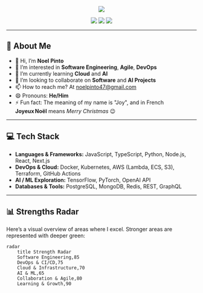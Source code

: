 <p align="center">
  <img src="https://capsule-render.vercel.app/api?text=👋%20Hi,%20I’m%20Noel%20Pinto&animation=fadeIn&type=wave&color=036d24&height=120"/>
</p>

<p align="center">
  <a href="https://github.com/NoelPinto"><img src="https://img.shields.io/badge/GitHub-Profile-036d24?style=flat-square&logo=github&logoColor=white"/></a>
  <a href="https://linkedin.com/in/NoelPinto"><img src="https://img.shields.io/badge/LinkedIn-Connect-036d24?style=flat-square&logo=linkedin&logoColor=white"/></a>
  <a href="https://twitter.com/NoelPintoDev"><img src="https://img.shields.io/badge/Twitter-@NoelPintoDev-036d24?style=flat-square&logo=twitter&logoColor=white"/></a>
</p>

---

## 🙌 About Me
- 👋 Hi, I’m **Noel Pinto**  
- 👀 I’m interested in **Software Engineering**, **Agile**, **DevOps**  
- 🌱 I’m currently learning **Cloud** and **AI**  
- 💞️ I’m looking to collaborate on **Software** and **AI Projects**  
- 📫 How to reach me? At [noelpinto47@gmail.com](mailto:noelpinto47@gmail.com)  
- 😄 Pronouns: **He/Him**  
- ⚡ Fun fact: The meaning of my name is "Joy", and in French **Joyeux Noël** means *Merry Christmas* 😉

---

## 💻 Tech Stack

- **Languages & Frameworks:** JavaScript, TypeScript, Python, Node.js, React, Next.js  
- **DevOps & Cloud:** Docker, Kubernetes, AWS (Lambda, ECS, S3), Terraform, GitHub Actions  
- **AI / ML Exploration:** TensorFlow, PyTorch, OpenAI API  
- **Databases & Tools:** PostgreSQL, MongoDB, Redis, REST, GraphQL  

---

## 📊 Strengths Radar

Here’s a visual overview of areas where I excel. Stronger areas are represented with deeper green:

```mermaid
radar
    title Strength Radar
    Software Engineering,85
    DevOps & CI/CD,75
    Cloud & Infrastructure,70
    AI & ML,65
    Collaboration & Agile,80
    Learning & Growth,90

